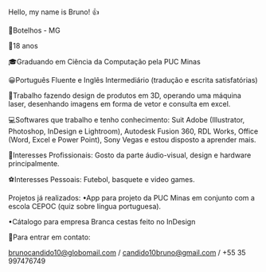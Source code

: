Hello, my name is Bruno! 👍

📌Botelhos - MG

🎉18 anos

🎓Graduando em Ciência da Computação pela PUC Minas

😀Português Fluente e Inglês Intermediário (tradução e escrita satisfatórias)

🎨Trabalho fazendo design de produtos em 3D, operando uma máquina laser, desenhando imagens em forma de vetor e consulta em excel.

💻Softwares que trabalho e tenho conhecimento: Suit Adobe (Illustrator, Photoshop, InDesign e Lightroom), Autodesk Fusion 360, RDL Works, Office (Word, Excel e Power Point), Sony Vegas e estou disposto a aprender mais.

👔Interesses Profissionais: Gosto da parte áudio-visual, design e hardware principalmente.

⚽Interesses Pessoais: Futebol, basquete e video games.

Projetos já realizados: 
•App para projeto da PUC Minas em conjunto com a escola CEPOC (quiz sobre língua portuguesa).

•Cátalogo para empresa Branca cestas feito no InDesign

📲Para entrar em contato:

brunocandido10@globomail.com / candido10bruno@gmail.com / +55 35 997476749



